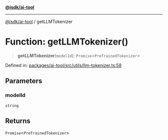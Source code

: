 [**@isdk/ai-tool**](../README.md)

***

[@isdk/ai-tool](../globals.md) / getLLMTokenizer

# Function: getLLMTokenizer()

> **getLLMTokenizer**(`modelId`): `Promise`\<`PreTrainedTokenizer`\>

Defined in: [packages/ai-tool/src/utils/llm-tokenizer.ts:58](https://github.com/isdk/ai-tool.js/blob/7135b3a67072644f21685b76900b7f351401749e/src/utils/llm-tokenizer.ts#L58)

## Parameters

### modelId

`string`

## Returns

`Promise`\<`PreTrainedTokenizer`\>
